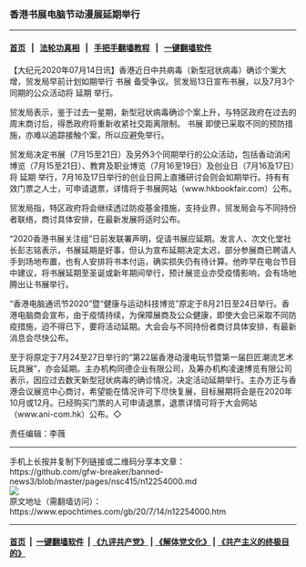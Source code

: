 ### 香港书展电脑节动漫展延期举行
------------------------

#### [首页](https://github.com/gfw-breaker/banned-news3/blob/master/README.md) &nbsp;&nbsp;|&nbsp;&nbsp; [法轮功真相](https://github.com/begood0513/basic/blob/master/README.md)  &nbsp;&nbsp;|&nbsp;&nbsp; [手把手翻墙教程](https://github.com/gfw-breaker/guides/wiki)  &nbsp;&nbsp;|&nbsp;&nbsp; [一键翻墙软件](https://github.com/gfw-breaker/nogfw/blob/master/README.md)  



<div><p>
 【大纪元2020年07月14日讯】香港近日中共病毒（新型冠状病毒）确诊个案大增，贸发局早前计划如期举行
 <ok href="https://www.epochtimes.com/gb/tag/%E4%B9%A6%E5%B1%95.html">
  书展
 </ok>
 备受争议。贸发局13日宣布书展，以及7月3个同期的公众活动将
 <ok href="https://www.epochtimes.com/gb/tag/%E5%BB%B6%E6%9C%9F.html">
  延期
 </ok>
 举行。
</p>
<p>
 贸发局表示，鉴于过去一星期，新型冠状病毒确诊个案上升，与特区政府在过去的周末商讨后，得悉政府将重新收紧社交距离限制。
 <ok href="https://www.epochtimes.com/gb/tag/%E4%B9%A6%E5%B1%95.html">
  书展
 </ok>
 即使已采取不同的预防措施，亦难以追踪接触个案，所以应避免举行。
</p>
<p>
 贸发局决定书展（7月15至21日）及另外3个同期举行的公众活动，包括香动消闲博览（7月15至21日）、教育及职业博览（7月16至19日）及创业日（7月16及17日）将
 <ok href="https://www.epochtimes.com/gb/tag/%E5%BB%B6%E6%9C%9F.html">
  延期
 </ok>
 举行，7月16及17日举行的创业日网上直播研讨会则会如期举行。持有有效门票之人士，可申请退票，详情将于书展网站（www.hkbookfair.com）公布。
</p>
<p>
 贸发局指，特区政府将会继续透过防疫基金措施，支持业界，贸发局会与不同持份者联络，商讨具体安排，在最新发展将适时公布。
</p>
<p>
 “2020香港书展关注组”日前发联署声明，促请书展应延期。发言人、次文化堂社长彭志铭表示，书展延期是好事，但认为宣布延期决定太迟，部分参展商已聘请人手到场地布置，也有人安排将书本付运，确实损失仍有待计算。他昨早在电台节目中建议，将书展延期至圣诞或新年期间举行，预计展览业亦受疫情影响，会有场地腾出让书展举行。
</p>
<p>
 “香港电脑通讯节2020”暨“健康与运动科技博览”原定于8月21日至24日举行。香港电脑商会宣布，由于疫情持续，为保障展商及公众健康，即使大会已采取不同防疫措施，迫不得已下，要将活动延期。大会会与不同持份者商讨具体安排，有最新消息会尽快公布。
</p>
<p>
 至于将原定于7月24至27日举行的“第22届香港动漫电玩节暨第一届巨匠潮流艺术玩具展”，亦会延期。主办机构同德企业有限公司，及筹办机构凌速博览有限公司表示，因应过去数天新型冠状病毒的确诊情况，决定活动延期举行。主办方正与香港会议展览中心商讨，希望能在情况许可下尽快复展，目标展期将会是在2020年10月或12月。已经购买门票的人可申请退票，退票详情可将于大会网站（www.ani-com.hk）公布。◇
</p>
<p>
 责任编辑：李薇
</p>
</div>
<hr/>
手机上长按并复制下列链接或二维码分享本文章：<br/>
https://github.com/gfw-breaker/banned-news3/blob/master/pages/nsc415/n12254000.md <br/>
<a href='https://github.com/gfw-breaker/banned-news3/blob/master/pages/nsc415/n12254000.md'><img src='https://github.com/gfw-breaker/banned-news3/blob/master/pages/nsc415/n12254000.md.png'/></a> <br/>
原文地址（需翻墙访问）：https://www.epochtimes.com/gb/20/7/14/n12254000.htm


------------------------
#### [首页](https://github.com/gfw-breaker/banned-news3/blob/master/README.md) &nbsp;|&nbsp; [一键翻墙软件](https://github.com/gfw-breaker/nogfw/blob/master/README.md) &nbsp;| [《九评共产党》](https://github.com/gfw-breaker/9ping.md/blob/master/README.md#九评之一评共产党是什么) | [《解体党文化》](https://github.com/gfw-breaker/jtdwh.md/blob/master/README.md) | [《共产主义的终极目的》](https://github.com/gfw-breaker/gczydzjmd.md/blob/master/README.md)


<img src='http://gfw-breaker.win/banned-news3/pages/nsc415/n12254000.md' width='0px' height='0px'/>